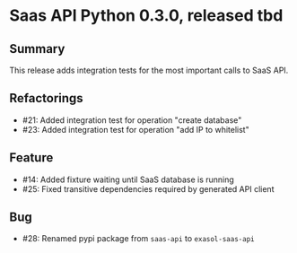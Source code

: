 # Saas API Python 0.3.0, released tbd

## Summary

This release adds integration tests for the most important calls to SaaS API.

## Refactorings

* #21: Added integration test for operation "create database"
* #23: Added integration test for operation "add IP to whitelist"

## Feature

* #14: Added fixture waiting until SaaS database is running
* #25: Fixed transitive dependencies required by generated API client

## Bug

* #28: Renamed pypi package from `saas-api` to `exasol-saas-api`
